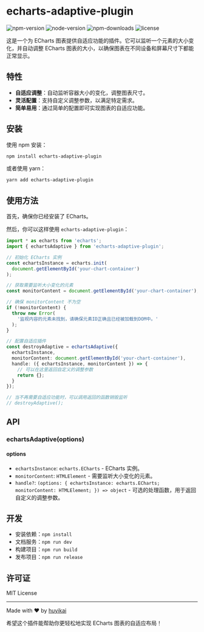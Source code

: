 # echarts-adaptive-plugin

![npm-version](https://flat.badgen.net/npm/v/echarts-adaptive-plugin) ![node-version](https://flat.badgen.net/npm/node/echarts-adaptive-plugin) ![npm-downloads](https://flat.badgen.net/npm/dw/echarts-adaptive-plugin) ![license](https://flat.badgen.net/npm/license/echarts-adaptive-plugin)

这是一个为 ECharts 图表提供自适应功能的插件。它可以监听一个元素的大小变化，并自动调整 ECharts 图表的大小，以确保图表在不同设备和屏幕尺寸下都能正常显示。

## 特性

- **自适应调整**：自动监听容器大小的变化，调整图表尺寸。
- **灵活配置**：支持自定义调整参数，以满足特定需求。
- **简单易用**：通过简单的配置即可实现图表的自适应功能。

## 安装

使用 npm 安装：

```bash
npm install echarts-adaptive-plugin
```

或者使用 yarn：

```bash
yarn add echarts-adaptive-plugin
```

## 使用方法

首先，确保你已经安装了 ECharts。

然后，你可以这样使用 `echarts-adaptive-plugin`：

```typescript
import * as echarts from 'echarts';
import { echartsAdaptive } from 'echarts-adaptive-plugin';

// 初始化 ECharts 实例
const echartsInstance = echarts.init(
  document.getElementById('your-chart-container')
);

// 获取需要监听大小变化的元素
const monitorContent = document.getElementById('your-chart-container');

// 确保 monitorContent 不为空
if (!monitorContent) {
  throw new Error(
    '监视内容的元素未找到，请确保元素ID正确且已经被加载到DOM中。'
  );
}

// 配置自适应插件
const destroyAdaptive = echartsAdaptive({
  echartsInstance,
  monitorContent: document.getElementById('your-chart-container'),
  handle: ({ echartsInstance, monitorContent }) => {
    // 可以在这里返回自定义的调整参数
    return {};
  }
});

// 当不再需要自适应功能时，可以调用返回的函数销毁监听
// destroyAdaptive();
```

## API

### echartsAdaptive(options)

#### options

- `echartsInstance`: `echarts.ECharts` - ECharts 实例。
- `monitorContent`: `HTMLElement` - 需要监听大小变化的元素。
- `handle?`: `(options: { echartsInstance: echarts.ECharts; monitorContent: HTMLElement; }) => object` - 可选的处理函数，用于返回自定义的调整参数。

## 开发

- 安装依赖：`npm install`
- 文档服务：`npm run dev`
- 构建项目：`npm run build`
- 发布项目：`npm run release`

## 许可证

MIT License

---

Made with ❤️ by [huyikai](https://github.com/huyikai)

希望这个插件能帮助你更轻松地实现 ECharts 图表的自适应布局！
